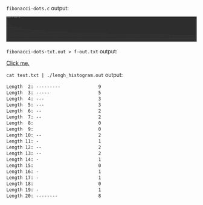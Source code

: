 `fibonacci-dots.c` output:

![fibonacci-dots](fibonacci-dots1.png)

`fibonacci-dots-txt.out > f-out.txt` output:

[Click me.](f-out.txt)

`cat test.txt | ./lengh_histogram.out` output:
```Length  1: ------                 6
Length  2: ---------              9
Length  3: -----                  5
Length  4: ---                    3
Length  5: ---                    3
Length  6: --                     2
Length  7: --                     2
Length  8:                        0
Length  9:                        0
Length 10: --                     2
Length 11: -                      1
Length 12: --                     2
Length 13: --                     2
Length 14: -                      1
Length 15:                        0
Length 16: -                      1
Length 17: -                      1
Length 18:                        0
Length 19: -                      1
Length 20: --------               8
